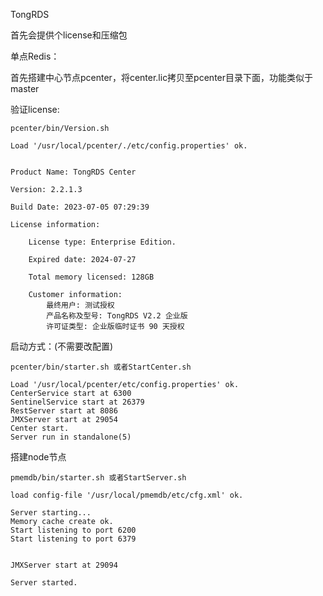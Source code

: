 TongRDS



首先会提供个license和压缩包



单点Redis：

首先搭建中心节点pcenter，将center.lic拷贝至pcenter目录下面，功能类似于master



验证license:

```
pcenter/bin/Version.sh 

Load '/usr/local/pcenter/./etc/config.properties' ok.


Product Name: TongRDS Center

Version: 2.2.1.3

Build Date: 2023-07-05 07:29:39

License information:

	License type: Enterprise Edition.

	Expired date: 2024-07-27

	Total memory licensed: 128GB

	Customer information:
		最终用户: 测试授权
		产品名称及型号: TongRDS V2.2 企业版
		许可证类型: 企业版临时证书 90 天授权
```

启动方式：(不需要改配置)

```
pcenter/bin/starter.sh 或者StartCenter.sh

Load '/usr/local/pcenter/etc/config.properties' ok.
CenterService start at 6300
SentinelService start at 26379
RestServer start at 8086
JMXServer start at 29054
Center start.
Server run in standalone(5)
```



搭建node节点

```
pmemdb/bin/starter.sh 或者StartServer.sh

load config-file '/usr/local/pmemdb/etc/cfg.xml' ok.

Server starting...
Memory cache create ok.
Start listening to port 6200
Start listening to port 6379


JMXServer start at 29094

Server started.
```







